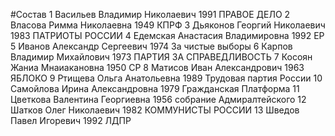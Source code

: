#Состав
1 Васильев Владимир Николаевич 1991 ПРАВОЕ ДЕЛО
2 Власова Римма Николаевна 1949 КПРФ
3 Дьяконов Георгий Николаевич 1983 ПАТРИОТЫ РОССИИ
4 Едемская Анастасия Владимировна 1992 ЕР
5 Иванов Александр Сергеевич 1974 За чистые выборы
6 Карпов Владимир Михайлович 1973 ПАРТИЯ ЗА СПРАВЕДЛИВОСТЬ
7 Косоян Жаниа Мнаиакановна 1950 СР
8 Матисов Иван Александрович 1963 ЯБЛОКО
9 Ртищева Ольга Анатольевна 1989 Трудовая партия России
10 Самойлова Ирина Александровна 1979 Гражданская Платформа
11 Цветкова Валентина Георгиевна 1956 собрание Адмиралтейского
12 Шатков Олег Николаевич 1982 КОММУНИСТЫ РОССИИ
13 Шведов Павел Игоревич 1992 ЛДПР
